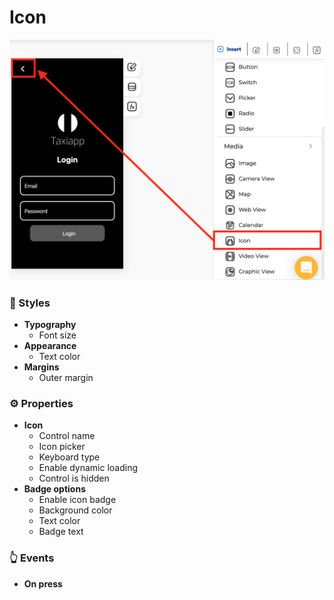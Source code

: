 # Icon

![](../../../.gitbook/assets/captura-de-pantalla-2020-02-06-a-la-s-16.04.43.png)

### 🎨 Styles 

* **Typography**
  * Font size
* **Appearance**
  * Text color
* **Margins**
  * Outer margin

### ⚙ Properties

* **Icon** 
  * Control name
  * Icon picker
  * Keyboard type
  * Enable dynamic loading
  * Control is hidden
* **Badge options**
  * Enable icon badge
  * Background color
  * Text color
  * Badge text

### 👆 Events

* **On press**


